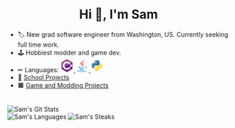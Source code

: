 <h1 align="center">Hi 👋, I'm Sam</h1>
<ul>
  <li>🏷 New grad software engineer from Washington, US. Currently seeking full time work.</li>
  <li>🕹 Hobbiest modder and game dev.</li>
  <li>✏ Languages: <a href="https://www.w3schools.com/cs/" target="_blank" rel="noreferrer"> <img src="https://raw.githubusercontent.com/devicons/devicon/master/icons/csharp/csharp-original.svg" alt="csharp" width="30" height="30"/> </a> <a href="https://www.java.com" target="_blank" rel="noreferrer"> <img src="https://raw.githubusercontent.com/devicons/devicon/master/icons/java/java-original.svg" alt="java" width="30" height="30"/> </a> <a href="https://www.python.org" target="_blank" rel="noreferrer"> <img src="https://raw.githubusercontent.com/devicons/devicon/master/icons/python/python-original.svg" alt="python" width="30" height="30"/> </a> </li>
  <li>📕 <a href="https://github.com/stars/dragoni7/lists/wsu-course-projects">School Projects</a></li>
  <li>🟫 <a href="https://github.com/stars/dragoni7/lists/game-mods-and-projects">Game and Modding Projects</a></li>
</ul>

 <div>
   <br>
   <img src="https://github-readme-stats.vercel.app/api?username=dragoni7&theme=blueberry&show_icons=true&hide_border=false&count_private=true" alt="Sam's Git Stats"/>
   <br>
   <img src="https://github-readme-stats.vercel.app/api/top-langs?username=dragoni7&theme=blueberry&langs_count=10&show_icons=true&locale=en&layout=compact" alt="Sam's Languages"/>
   <img src="https://github-readme-streak-stats.herokuapp.com/?user=dragoni7&theme=blueberry&hide_border=false" alt="Sam's Steaks", height=215/>
</div>

